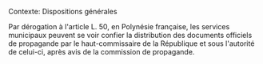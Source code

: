 Contexte: Dispositions générales

Par dérogation à l'article L. 50, en Polynésie française, les services municipaux peuvent se voir confier la distribution des documents officiels de propagande par le haut-commissaire de la République et sous l'autorité de celui-ci, après avis de la commission de propagande.